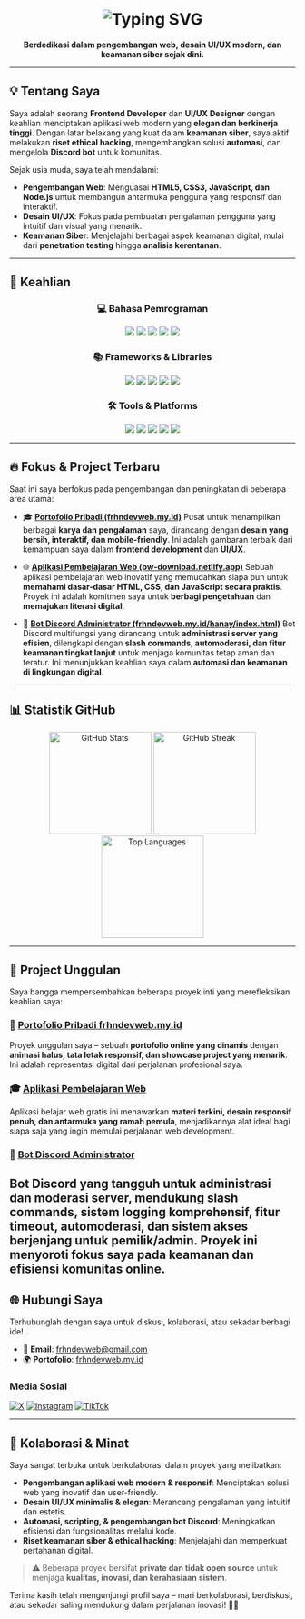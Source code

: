 <h1 align="center">
  <img src="https://readme-typing-svg.demolab.com?font=Fira+Code&weight=500&size=24&duration=4000&pause=800&color=58A6FF&center=true&vCenter=true&width=435&lines=Farhan+Hanafi" alt="Typing SVG" />
</h1>

<p align="center">
  <b>Berdedikasi dalam pengembangan web, desain UI/UX modern, dan keamanan siber sejak dini.</b>
</p>

---

## 💡 Tentang Saya

Saya adalah seorang **Frontend Developer** dan **UI/UX Designer** dengan keahlian menciptakan aplikasi web modern yang **elegan dan berkinerja tinggi**. Dengan latar belakang yang kuat dalam **keamanan siber**, saya aktif melakukan **riset ethical hacking**, mengembangkan solusi **automasi**, dan mengelola **Discord bot** untuk komunitas.

Sejak usia muda, saya telah mendalami:
* **Pengembangan Web**: Menguasai **HTML5, CSS3, JavaScript, dan Node.js** untuk membangun antarmuka pengguna yang responsif dan interaktif.
* **Desain UI/UX**: Fokus pada pembuatan pengalaman pengguna yang intuitif dan visual yang menarik.
* **Keamanan Siber**: Menjelajahi berbagai aspek keamanan digital, mulai dari **penetration testing** hingga **analisis kerentanan**.

---

## 🚀 Keahlian

<div align="center">

### 💻 Bahasa Pemrograman
<img src="https://img.shields.io/badge/HTML5-E34F26?style=for-the-badge&logo=html5&logoColor=white"/>
<img src="https://img.shields.io/badge/CSS3-1572B6?style=for-the-badge&logo=css3&logoColor=white"/>
<img src="https://img.shields.io/badge/JavaScript-F7DF1E?style=for-the-badge&logo=javascript&logoColor=black"/>
<img src="https://img.shields.io/badge/PHP-777BB4?style=for-the-badge&logo=php&logoColor=white"/>
<img src="https://img.shields.io/badge/Python-3776AB?style=for-the-badge&logo=python&logoColor=white"/>

### 📚 Frameworks & Libraries
<img src="https://img.shields.io/badge/Bootstrap-7952B3?style=for-the-badge&logo=bootstrap&logoColor=white"/>
<img src="https://img.shields.io/badge/SCSS-CC6699?style=for-the-badge&logo=sass&logoColor=white"/>
<img src="https://img.shields.io/badge/TailwindCSS-06B6D4?style=for-the-badge&logo=tailwind-css&logoColor=white"/>
<img src="https://img.shields.io/badge/Node.js-339933?style=for-the-badge&logo=node.js&logoColor=white"/>
<img src="https://img.shields.io/badge/Discord.js-5865F2?style=for-the-badge&logo=discord&logoColor=white"/>

### 🛠️ Tools & Platforms
<img src="https://img.shields.io/badge/VSCode-007ACC?style=for-the-badge&logo=visual-studio-code&logoColor=white"/>
<img src="https://img.shields.io/badge/Acode-000000?style=for-the-badge&logo=android&logoColor=green"/>
<img src="https://img.shields.io/badge/Termux-000000?style=for-the-badge&logo=linux&logoColor=white"/>
<img src="https://img.shields.io/badge/GitHub-181717?style=for-the-badge&logo=github&logoColor=white"/>
<img src="https://img.shields.io/badge/Netlify-00C7B7?style=for-the-badge&logo=netlify&logoColor=white"/>

</div>

---

## 🔥 Fokus & Project Terbaru

Saat ini saya berfokus pada pengembangan dan peningkatan di beberapa area utama:

* 🎓 **[Portofolio Pribadi (frhndevweb.my.id)](https://frhndevweb.my.id)**
    Pusat untuk menampilkan berbagai **karya dan pengalaman** saya, dirancang dengan **desain yang bersih, interaktif, dan mobile-friendly**. Ini adalah gambaran terbaik dari kemampuan saya dalam **frontend development** dan **UI/UX**.

* 🌐 **[Aplikasi Pembelajaran Web (pw-download.netlify.app)](https://pw-download.netlify.app)**
    Sebuah aplikasi pembelajaran web inovatif yang memudahkan siapa pun untuk **memahami dasar-dasar HTML, CSS, dan JavaScript secara praktis**. Proyek ini adalah komitmen saya untuk **berbagi pengetahuan** dan **memajukan literasi digital**.

* 🤖 **[Bot Discord Administrator (frhndevweb.my.id/hanay/index.html)](https://frhndevweb.my.id/hanay/index.html)**
    Bot Discord multifungsi yang dirancang untuk **administrasi server yang efisien**, dilengkapi dengan **slash commands, automoderasi, dan fitur keamanan tingkat lanjut** untuk menjaga komunitas tetap aman dan teratur. Ini menunjukkan keahlian saya dalam **automasi dan keamanan di lingkungan digital**.

---

## 📊 Statistik GitHub

<div align="center">
  <img src="https://github-readme-stats.vercel.app/api?username=frhndevweb&show_icons=true&include_all_commits=true&count_private=true&theme=tokyonight&hide_border=true" height="180em" alt="GitHub Stats"/>
  <img src="https://github-readme-streak-stats.herokuapp.com/?user=frhndevweb&theme=tokyonight&hide_border=true" height="180em" alt="GitHub Streak"/>
</div>

<div align="center">
  <img src="https://github-readme-stats.vercel.app/api/top-langs/?username=frhndevweb&layout=compact&theme=tokyonight&hide_border=true" height="180em" alt="Top Languages"/>
</div>

---

## 📌 Project Unggulan

Saya bangga mempersembahkan beberapa proyek inti yang merefleksikan keahlian saya:

### 🚀 **[Portofolio Pribadi frhndevweb.my.id](https://frhndevweb.my.id)**
Proyek unggulan saya – sebuah **portofolio online yang dinamis** dengan **animasi halus, tata letak responsif, dan showcase project yang menarik**. Ini adalah representasi digital dari perjalanan profesional saya.
### 🎓 **[Aplikasi Pembelajaran Web](https://pw-download.netlify.app)**
Aplikasi belajar web gratis ini menawarkan **materi terkini, desain responsif penuh, dan antarmuka yang ramah pemula**, menjadikannya alat ideal bagi siapa saja yang ingin memulai perjalanan web development.
### 🤖 **[Bot Discord Administrator](https://frhndevweb.my.id/hanay/index.html)**
Bot Discord yang tangguh untuk **administrasi dan moderasi server**, mendukung **slash commands, sistem logging komprehensif, fitur timeout, automoderasi, dan sistem akses berjenjang** untuk pemilik/admin. Proyek ini menyoroti fokus saya pada **keamanan dan efisiensi komunitas online**.
---

## 🌐 Hubungi Saya

Terhubunglah dengan saya untuk diskusi, kolaborasi, atau sekadar berbagi ide!

* 📧 **Email**: [frhndevweb@gmail.com](mailto:frhndevweb@gmail.com)
* 🌍 **Portofolio**: [frhndevweb.my.id](https://frhndevweb.my.id)

### Media Sosial
[![X](https://img.shields.io/badge/X-1DA1F2?style=for-the-badge&logo=x&logoColor=white)](https://x.com/hannaaffiii)
[![Instagram](https://img.shields.io/badge/Instagram-E4405F?style=for-the-badge&logo=instagram&logoColor=white)](https://instagram.com/hannaaffiii)
[![TikTok](https://img.shields.io/badge/TikTok-000000?style=for-the-badge&logo=tiktok&logoColor=white)](https://tiktok.com/@hannaaffiii)

---

## 🤝 Kolaborasi & Minat

Saya sangat terbuka untuk berkolaborasi dalam proyek yang melibatkan:
* **Pengembangan aplikasi web modern & responsif**: Menciptakan solusi web yang inovatif dan user-friendly.
* **Desain UI/UX minimalis & elegan**: Merancang pengalaman yang intuitif dan estetis.
* **Automasi, scripting, & pengembangan bot Discord**: Meningkatkan efisiensi dan fungsionalitas melalui kode.
* **Riset keamanan siber & ethical hacking**: Menjelajahi dan memperkuat pertahanan digital.

> ⚠️ Beberapa proyek bersifat **private dan tidak open source** untuk menjaga **kualitas, inovasi, dan kerahasiaan sistem**.

Terima kasih telah mengunjungi profil saya – mari berkolaborasi, berdiskusi, atau sekadar saling mendukung dalam perjalanan inovasi! 🚀✨
